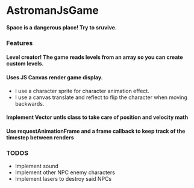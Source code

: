 # AstromanJsGame
#### Space is a dangerous place! Try to sruvive. 

### Features
#### Level creator! The game reads levels from an array so you can create custom levels. 
#### Uses JS Canvas render game display. 
* I use a character sprite for character animation effect.
* I use a canvas translate and reflect to flip the character when moving backwards. 
#### Implement Vector untls class to take care of position and velocity math 
#### Use requestAnimationFrame and a frame callback to keep track of the timestep between renders

### TODOS 
* Implement sound 
* Implement other NPC enemy characters 
* Implement lasers to destroy said NPCs
